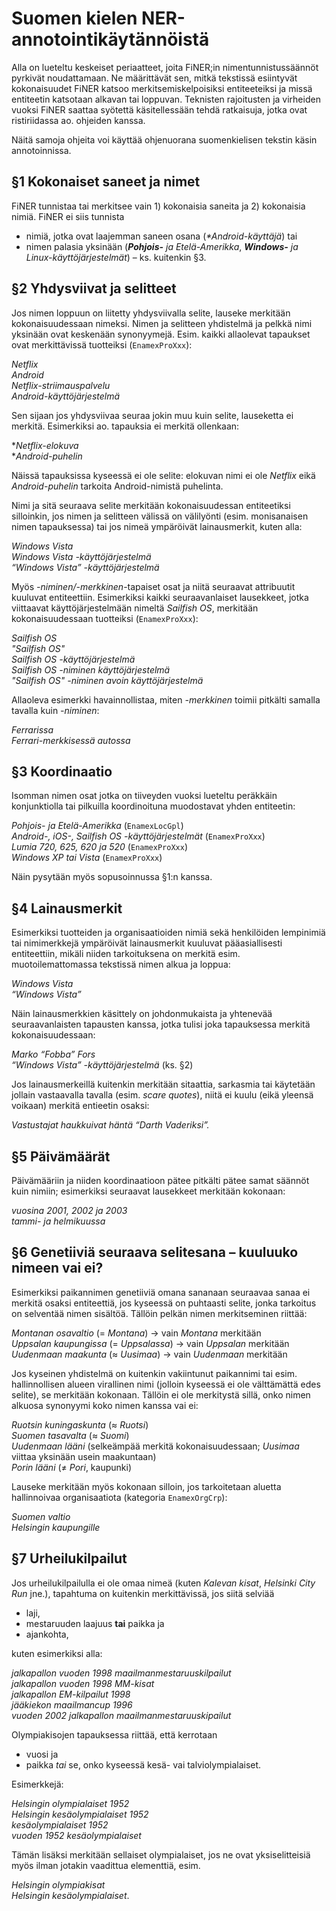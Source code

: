 # Suomen kielen NER-annotointikäytännöistä

Alla on lueteltu keskeiset periaatteet, joita FiNER;in nimentunnistussäännöt pyrkivät noudattamaan. Ne määrittävät sen, mitkä tekstissä esiintyvät kokonaisuudet FiNER katsoo merkitsemiskelpoisiksi entiteeteiksi ja missä entiteetin katsotaan alkavan tai loppuvan. Teknisten rajoitusten ja virheiden vuoksi FiNER saattaa syötettä käsitellessään tehdä ratkaisuja, jotka ovat ristiriidassa ao. ohjeiden kanssa.

Näitä samoja ohjeita voi käyttää ohjenuorana suomenkielisen tekstin käsin annotoinnissa.

## §1 Kokonaiset saneet ja nimet

FiNER tunnistaa tai merkitsee vain 1) kokonaisia saneita ja 2) kokonaisia nimiä. FiNER ei siis tunnista
- nimiä, jotka ovat laajemman saneen osana (_**Android*-käyttäjä_) tai
- nimen palasia yksinään (_**Pohjois-** ja Etelä-Amerikka_, _**Windows-** ja Linux-käyttöjärjestelmät_) – ks. kuitenkin §3.

## §2 Yhdysviivat ja selitteet

Jos nimen loppuun on liitetty yhdysviivalla selite, lauseke merkitään kokonaisuudessaan nimeksi. Nimen ja selitteen yhdistelmä ja pelkkä nimi yksinään ovat keskenään synonyymejä. Esim. kaikki allaolevat tapaukset ovat merkittävissä tuotteiksi (`EnamexProXxx`):

_Netflix_  
_Android_  
_Netflix-striimauspalvelu_  
_Android-käyttöjärjestelmä_

Sen sijaan jos yhdysviivaa seuraa jokin muu kuin selite, lauseketta ei merkitä. Esimerkiksi ao. tapauksia ei merkitä ollenkaan:

*_Netflix-elokuva_  
*_Android-puhelin_

Näissä tapauksissa kyseessä ei ole selite: elokuvan nimi ei ole _Netflix_ eikä _Android-puhelin_ tarkoita Android-nimistä puhelinta.

Nimi ja sitä seuraava selite merkitään kokonaisuudessan entiteetiksi silloinkin, jos nimen ja selitteen välissä on välilyönti (esim. monisanaisen nimen tapauksessa) tai jos nimeä ympäröivät lainausmerkit, kuten alla:

_Windows Vista_  
_Windows Vista -käyttöjärjestelmä_  
_“Windows Vista” -käyttöjärjestelmä_

Myös _-niminen/-merkkinen_-tapaiset osat ja niitä seuraavat attribuutit kuuluvat entiteettiin. Esimerkiksi kaikki seuraavanlaiset lausekkeet, jotka viittaavat käyttöjärjestelmään nimeltä _Sailfish OS_, merkitään kokonaisuudessaan tuotteiksi (`EnamexProXxx`):

_Sailfish OS_  
_"Sailfish OS"_  
_Sailfish OS -käyttöjärjestelmä_  
_Sailfish OS -niminen käyttöjärjestelmä_  
_"Sailfish OS" -niminen avoin käyttöjärjestelmä_

Allaoleva esimerkki havainnollistaa, miten _-merkkinen_ toimii pitkälti samalla tavalla kuin _-niminen_:

_Ferrarissa_  
_Ferrari-merkkisessä autossa_

## §3 Koordinaatio

Isomman nimen osat jotka on tiiveyden vuoksi lueteltu peräkkäin konjunktiolla tai pilkuilla koordinoituna muodostavat yhden entiteetin:

_Pohjois- ja Etelä-Amerikka_ (`EnamexLocGpl`)  
_Android-, iOS-, Sailfish OS -käyttöjärjestelmät_ (`EnamexProXxx`)  
_Lumia 720, 625, 620 ja 520_ (`EnamexProXxx`)  
_Windows XP tai Vista_ (`EnamexProXxx`)

Näin pysytään myös sopusoinnussa §1:n kanssa.

## §4 Lainausmerkit

Esimerkiksi tuotteiden ja organisaatioiden nimiä sekä henkilöiden lempinimiä tai nimimerkkejä ympäröivät lainausmerkit kuuluvat pääasiallisesti entiteettiin, mikäli niiden tarkoituksena on merkitä esim. muotoilemattomassa tekstissä nimen alkua ja loppua:

_Windows Vista_  
_“Windows Vista”_

Näin lainausmerkkien käsittely on johdonmukaista ja yhtenevää seuraavanlaisten tapausten kanssa, jotka tulisi joka tapauksessa merkitä kokonaisuudessaan:

_Marko “Fobba” Fors_  
_“Windows Vista” -käyttöjärjestelmä_ (ks. §2)

Jos lainausmerkeillä kuitenkin merkitään sitaattia, sarkasmia tai käytetään jollain vastaavalla tavalla (esim. _scare quotes_), niitä ei kuulu (eikä yleensä voikaan) merkitä entieetin osaksi:

_Vastustajat haukkuivat häntä “Darth Vaderiksi”._

## §5 Päivämäärät

Päivämääriin ja niiden koordinaatioon pätee pitkälti pätee samat säännöt kuin nimiin; esimerkiksi seuraavat lausekkeet merkitään kokonaan:

_vuosina 2001, 2002 ja 2003_  
_tammi- ja helmikuussa_

## §6 Genetiiviä seuraava selitesana – kuuluuko nimeen vai ei?

Esimerkiksi paikannimen genetiiviä omana sananaan seuraavaa sanaa ei merkitä osaksi entiteettiä, jos kyseessä on puhtaasti selite, jonka tarkoitus on selventää nimen sisältöä. Tällöin pelkän nimen merkitseminen riittää:

_Montanan osavaltio_ (= _Montana_) -> vain _Montana_ merkitään  
_Uppsalan kaupungissa_ (= _Uppsalassa_) -> vain _Uppsalan_ merkitään  
_Uudenmaan maakunta_ (≈ _Uusimaa_) -> vain _Uudenmaan_ merkitään

Jos kyseinen yhdistelmä on kuitenkin vakiintunut paikannimi tai esim. hallinnollisen alueen virallinen nimi (jolloin kyseessä ei ole välttämättä edes selite), se merkitään kokonaan. Tällöin ei ole merkitystä sillä, onko nimen alkuosa synonyymi koko nimen kanssa vai ei:

_Ruotsin kuningaskunta_	(≈ _Ruotsi_)  
_Suomen tasavalta_ (≈ _Suomi_)  
_Uudenmaan lääni_ (selkeämpää merkitä kokonaisuudessaan; _Uusimaa_ viittaa yksinään usein maakuntaan)  
_Porin lääni_ (≠ _Pori_, kaupunki)

Lauseke merkitään myös kokonaan silloin, jos tarkoitetaan aluetta hallinnoivaa organisaatiota (kategoria `EnamexOrgCrp`):

_Suomen valtio_  
_Helsingin kaupungille_

## §7 Urheilukilpailut

Jos urheilukilpailulla ei ole omaa nimeä (kuten _Kalevan kisat_, _Helsinki City Run_ jne.), tapahtuma on kuitenkin merkittävissä, jos siitä selviää
- laji,
- mestaruuden laajuus **tai** paikka ja
- ajankohta,

kuten esimerkiksi alla:

_jalkapallon vuoden 1998 maailmanmestaruuskilpailut_  
_jalkapallon vuoden 1998 MM-kisat_  
_jalkapallon EM-kilpailut 1998_  
_jääkiekon maailmancup 1996_  
_vuoden 2002 jalkapallon maailmanmestaruuskipailut_

Olympiakisojen tapauksessa riittää, että kerrotaan

- vuosi ja
- paikka *tai* se, onko kyseessä kesä- vai talviolympialaiset.

Esimerkkejä:

_Helsingin olympialaiset 1952_  
_Helsingin kesäolympialaiset 1952_  
_kesäolympialaiset 1952_  
_vuoden 1952 kesäolympialaiset_

Tämän lisäksi merkitään sellaiset olympialaiset, jos ne ovat yksiselitteisiä myös ilman jotakin vaadittua elementtiä, esim. 

_Helsingin olympiakisat_  
_Helsingin kesäolympialaiset_.
